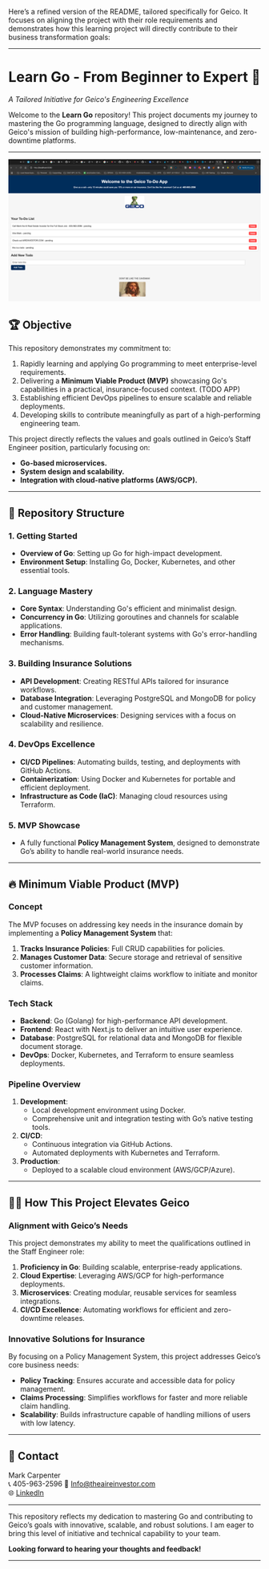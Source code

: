 Here’s a refined version of the README, tailored specifically for Geico. It focuses on aligning the project with their role requirements and demonstrates how this learning project will directly contribute to their business transformation goals:

---

# Learn Go - From Beginner to Expert 🚀  
_A Tailored Initiative for Geico's Engineering Excellence_

Welcome to the **Learn Go** repository! This project documents my journey to mastering the Go programming language, designed to directly align with Geico's mission of building high-performance, low-maintenance, and zero-downtime platforms.

---













![Geico Todo App](todoapp/Geico-Todo-App.png)












## 🏆 **Objective**

This repository demonstrates my commitment to:  
1. Rapidly learning and applying Go programming to meet enterprise-level requirements.  
2. Delivering a **Minimum Viable Product (MVP)** showcasing Go's capabilities in a practical, insurance-focused context.  (TODO APP)
3. Establishing efficient DevOps pipelines to ensure scalable and reliable deployments.  
4. Developing skills to contribute meaningfully as part of a high-performing engineering team.  

This project directly reflects the values and goals outlined in Geico’s Staff Engineer position, particularly focusing on:  
- **Go-based microservices.**  
- **System design and scalability.**  
- **Integration with cloud-native platforms (AWS/GCP).**  

---

## 📂 **Repository Structure**

### **1. Getting Started**  
- **Overview of Go**: Setting up Go for high-impact development.  
- **Environment Setup**: Installing Go, Docker, Kubernetes, and other essential tools.  

### **2. Language Mastery**  
- **Core Syntax**: Understanding Go's efficient and minimalist design.  
- **Concurrency in Go**: Utilizing goroutines and channels for scalable applications.  
- **Error Handling**: Building fault-tolerant systems with Go's error-handling mechanisms.  

### **3. Building Insurance Solutions**  
- **API Development**: Creating RESTful APIs tailored for insurance workflows.  
- **Database Integration**: Leveraging PostgreSQL and MongoDB for policy and customer management.  
- **Cloud-Native Microservices**: Designing services with a focus on scalability and resilience.  

### **4. DevOps Excellence**  
- **CI/CD Pipelines**: Automating builds, testing, and deployments with GitHub Actions.  
- **Containerization**: Using Docker and Kubernetes for portable and efficient deployment.  
- **Infrastructure as Code (IaC)**: Managing cloud resources using Terraform.  

### **5. MVP Showcase**  
- A fully functional **Policy Management System**, designed to demonstrate Go’s ability to handle real-world insurance needs.  

---

## 🔥 **Minimum Viable Product (MVP)**  
### **Concept**  
The MVP focuses on addressing key needs in the insurance domain by implementing a **Policy Management System** that:  
1. **Tracks Insurance Policies**: Full CRUD capabilities for policies.  
2. **Manages Customer Data**: Secure storage and retrieval of sensitive customer information.  
3. **Processes Claims**: A lightweight claims workflow to initiate and monitor claims.  

### **Tech Stack**  
- **Backend**: Go (Golang) for high-performance API development.  
- **Frontend**: React with Next.js to deliver an intuitive user experience.  
- **Database**: PostgreSQL for relational data and MongoDB for flexible document storage.  
- **DevOps**: Docker, Kubernetes, and Terraform to ensure seamless deployments.

### **Pipeline Overview**  
1. **Development**:  
   - Local development environment using Docker.  
   - Comprehensive unit and integration testing with Go’s native testing tools.  
2. **CI/CD**:  
   - Continuous integration via GitHub Actions.  
   - Automated deployments with Kubernetes and Terraform.  
3. **Production**:  
   - Deployed to a scalable cloud environment (AWS/GCP/Azure).  

---

## 🧑‍💻 **How This Project Elevates Geico**

### **Alignment with Geico’s Needs**  
This project demonstrates my ability to meet the qualifications outlined in the Staff Engineer role:  
1. **Proficiency in Go**: Building scalable, enterprise-ready applications.  
2. **Cloud Expertise**: Leveraging AWS/GCP for high-performance deployments.  
3. **Microservices**: Creating modular, reusable services for seamless integrations.  
4. **CI/CD Excellence**: Automating workflows for efficient and zero-downtime releases.  

### **Innovative Solutions for Insurance**  
By focusing on a Policy Management System, this project addresses Geico’s core business needs:  
- **Policy Tracking**: Ensures accurate and accessible data for policy management.  
- **Claims Processing**: Simplifies workflows for faster and more reliable claim handling.  
- **Scalability**: Builds infrastructure capable of handling millions of users with low latency.  

---

## 📧 **Contact**  

Mark Carpenter  
📞 405-963-2596
📧 Info@theaireinvestor.com  
🌐 [LinkedIn](https://www.linkedin.com/in/mark-carpenter-573b4b76/)  

---

This repository reflects my dedication to mastering Go and contributing to Geico’s goals with innovative, scalable, and robust solutions. I am eager to bring this level of initiative and technical capability to your team.  

**Looking forward to hearing your thoughts and feedback!**  

---

